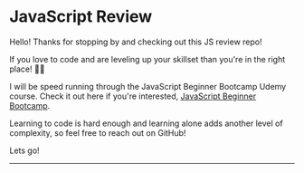 # JavaScript Review

Hello! Thanks for stopping by and checking out this JS review repo!

If you love to code and are leveling up your skillset than you're in the right place! 🤘🏼

I will be speed running through the JavaScript Beginner Bootcamp Udemy course. Check it out here if you're interested, [JavaScript Beginner Bootcamp](https://www.udemy.com/course/javascript-the-basics-for-beginners/).

Learning to code is hard enough and learning alone adds another level of complexity, so feel free to reach out on GitHub!

Lets go!

---
